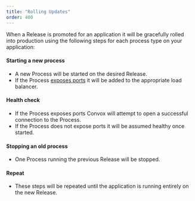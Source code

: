 ```yaml
---
title: "Rolling Updates"
order: 400
---
```


When a Release is promoted for an application it will be gracefully rolled into production using the following steps for each process type on your application:

#### Starting a new process

* A new Process will be started on the desired Release.
* If the Process [exposes ports](/docs/port-mapping) it will be added to the appropriate load balancer.

#### Health check

* If the Process exposes ports Convox will attempt to open a successful connection to the Process.
* If the Process does not expose ports it will be assumed healthy once started.

#### Stopping an old process

* One Process running the previous Release will be stopped.

#### Repeat

* These steps will be repeated until the application is running entirely on the new Release.
